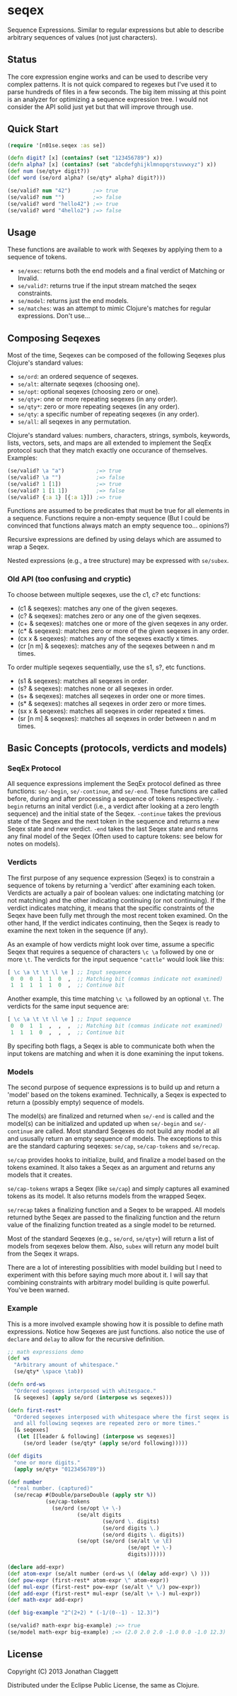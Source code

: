 # seqex

Sequence Expressions. Similar to regular expressions but able to describe
arbitrary sequences of values (not just characters).

## Status

The core expression engine works and can be used to describe very complex
patterns. It is not quick compared to regexes but I've used it to parse hundreds
of files in a few seconds. The big item missing at this point is an analyzer
for optimizing a sequence expression tree. I would not consider the API solid just yet
but that will improve through use.

## Quick Start

```clojure
(require '[n01se.seqex :as se])

(defn digit? [x] (contains? (set "123456789") x))
(defn alpha? [x] (contains? (set "abcdefghijklmnopqrstuvwxyz") x))
(def num (se/qty+ digit?))
(def word (se/ord alpha? (se/qty* alpha? digit?)))

(se/valid? num "42")       ;=> true
(se/valid? num "")         ;=> false
(se/valid? word "hello42") ;=> true
(se/valid? word "4hello2") ;=> false
```

## Usage

These functions are available to work with Seqexes by applying them to a
sequence of tokens.

* `se/exec`: returns both the end models and a final verdict of Matching or Invalid.
* `se/valid?`: returns true if the input stream matched the seqex constraints.
* `se/model`: returns just the end models.
* `se/matches`: was an attempt to mimic Clojure's matches for regular expressions. Don't use...

## Composing Seqexes

Most of the time, Seqexes can be composed of the following Seqexes plus
Clojure's standard values:

* `se/ord`: an ordered sequence of seqexes.
* `se/alt`: alternate seqexes (choosing one).
* `se/opt`: optional seqexes (choosing zero or one).
* `se/qty+`: one or more repeating seqexes (in any order).
* `se/qty*`: zero or more repeating seqexes (in any order).
* `se/qty`: a specific number of repeating seqexes (in any order).
* `se/all`: all seqexes in any permutation.

Clojure's standard values: numbers, characters, strings, symbols, keywords,
lists, vectors, sets, and maps are all extended to implement the SeqEx protocol
such that they match exactly one occurance of themselves. Examples:

```clojure
(se/valid? \a "a")          ;=> true
(se/valid? \a "")           ;=> false
(se/valid? 1 [1])           ;=> true
(se/valid? 1 [1 1])         ;=> false
(se/valid? {:a 1} [{:a 1}]) ;=> true
```

Functions are assumed to be predicates that must be true for all elements in a
sequence. Functions require a non-empty sequence (But I could be convinced that
functions always match an empty sequence too... opinions?)

Recursive expressions are defined by using delays which are assumed to wrap a
Seqex.

Nested expressions (e.g., a tree structure) may be expressed with `se/subex`.

### Old API (too confusing and cryptic)

To choose between multiple seqexes, use the c1, c? etc functions:

* (c1 & seqexes): matches any one of the given seqexes.
* (c? & seqexes): matches zero or any one of the given seqexes.
* (c+ & seqexes): matches one or more of the given seqexes in any order.
* (c\* & seqexes): matches zero or more of the given seqexes in any order.
* (cx x & seqexes): matches any of the seqexes exactly x times.
* (cr [n m] & seqexes): matches any of the seqexes between n and m times.

To order multiple seqexes sequentially, use the s1, s?, etc functions.

* (s1 & seqexes): matches all seqexes in order.
* (s? & seqexes): matches none or all seqexes in order.
* (s+ & seqexes): matches all seqexes in order one or more times.
* (s\* & seqexes): matches all seqexes in order zero or more times.
* (sx x & seqexes): matches all seqexes in order repeated x times.
* (sr [n m] & seqexes): matches all seqexes in order between n and m times.

## Basic Concepts (protocols, verdicts and models)

### SeqEx Protocol

All sequence expressions implement the SeqEx protocol defined as three
functions: `se/-begin`, `se/-continue`, and `se/-end`. These functions are
called before, during and after processing a sequence of tokens respectively.
`-begin` returns an inital verdict (i.e., a verdict after looking at a zero
length sequence) and the initial state of the Seqex. `-continue` takes the
previous state of the Seqex and the next token in the sequence and returns a new
Seqex state and new verdict. `-end` takes the last Seqex state and returns any
final model of the Seqex (Often used to capture tokens: see below for notes on
models).

### Verdicts

The first purpose of any sequence expression (Seqex) is to constrain a sequence
of tokens by returning a 'verdict' after examining each token. Verdicts are
actually a pair of boolean values: one indictating matching (or not matching)
and the other indicating continuing (or not continuing). If the verdict
indicates matching, it means that the specific constraints of the Seqex have
been fully met through the most recent token examined. On the other hand, If the
verdict indicates continuing, then the Seqex is ready to examine the next token
in the sequence (if any).

As an example of how verdicts might look over time, assume a specific Seqex that
requires a sequence of characters `\c \a` followed by one or more `\t`. The
verdicts for the input sequence `"cattle"` would look like this:

```clojure
[ \c \a \t \t \l \e ] ;; Input sequence
 0  0  0  1  1  0  ,  ;; Matching bit (commas indicate not examined)
 1  1  1  1  1  0  ,  ;; Continue bit
```

Another example, this time matching `\c \a` followed by an optional `\t`. The
verdicts for the same input sequence are:

```clojure
[ \c \a \t \t \l \e ] ;; Input sequence
 0  0  1  1  ,  ,  ,  ;; Matching bit (commas indicate not examined)
 1  1  1  0  ,  ,  ,  ;; Continue bit
```

By specifing both flags, a Seqex is able to communicate both when the input
tokens are matching and when it is done examining the input tokens.

### Models

The second purpose of sequence expressions is to build up and return a 'model'
based on the tokens examined. Technically, a Seqex is expected to return a
(possibly empty) sequence of models.

The model(s) are finalized and returned when `se/-end` is called and the
model(s) can be initialized and updated up when `se/-begin` and `se/-continue`
are called. Most standard Seqexes do not build any model at all and ususally
return an empty sequence of models. The exceptions to this are the standard
capturing seqexes: `se/cap`, `se/cap-tokens` and `se/recap`.

`se/cap` provides hooks to initialize, build, and finalize a model based on the
tokens examined. It also takes a Seqex as an argument and returns any models
that it creates.

`se/cap-tokens` wraps a Seqex (like `se/cap`) and simply captures all examined
tokens as its model. It also returns models from the wrapped Seqex.

`se/recap` takes a finalizing function and a Seqex to be wrapped. All models
returned bythe Seqex are passed to the finalizing function and the return value
of the finalizing function treated as a single model to be returned.

Most of the standard Seqexes (e.g., `se/ord`, `se/qty+`) will return a list of
models from seqexes below them. Also, `subex` will return any model built
from the Seqex it wraps.

There are a lot of interesting possiblities with model building but I need to
experiment with this before saying much more about it. I will say that combining
constraints with arbitrary model building is quite powerful. You've been warned.

### Example

This is a more involved example showing how it is possible to define math
expressions. Notice how Seqexes are just functions. also notice the use of
`declare` and `delay` to allow for the recursive definition.

```clojure
;; math expressions demo
(def ws
  "Arbitrary amount of whitespace."
  (se/qty* \space \tab))

(defn ord-ws
  "Ordered seqexes interposed with whitespace."
  [& seqexes] (apply se/ord (interpose ws seqexes)))

(defn first-rest*
  "Ordered seqexes interposed with whitespace where the first seqex is required
  and all following seqexes are repeated zero or more times."
  [& seqexes]
   (let [[leader & following] (interpose ws seqexes)]
     (se/ord leader (se/qty* (apply se/ord following)))))

(def digits
  "one or more digits."
  (apply se/qty+ "0123456789"))

(def number
  "real number. (captured)"
  (se/recap #(Double/parseDouble (apply str %))
            (se/cap-tokens
              (se/ord (se/opt \+ \-)
                      (se/alt digits
                              (se/ord \. digits)
                              (se/ord digits \.)
                              (se/ord digits \. digits))
                      (se/opt (se/ord (se/alt \e \E)
                                      (se/opt \+ \-)
                                      digits))))))

(declare add-expr)
(def atom-expr (se/alt number (ord-ws \( (delay add-expr) \) )))
(def pow-expr (first-rest* atom-expr \^ atom-expr))
(def mul-expr (first-rest* pow-expr (se/alt \* \/) pow-expr))
(def add-expr (first-rest* mul-expr (se/alt \+ \-) mul-expr))
(def math-expr add-expr)

(def big-example "2^(2+2) * (-1/(0--1) - 12.3)")

(se/valid? math-expr big-example) ;=> true
(se/model math-expr big-example) ;=> (2.0 2.0 2.0 -1.0 0.0 -1.0 12.3)
```

## License

Copyright (C) 2013 Jonathan Claggett

Distributed under the Eclipse Public License, the same as Clojure.
